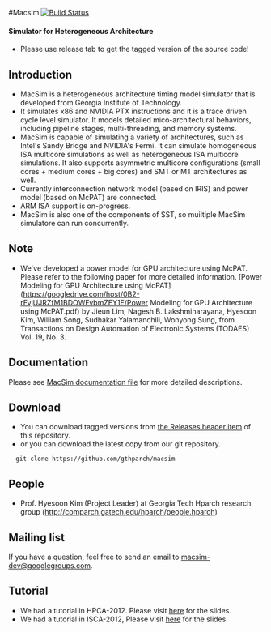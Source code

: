 #Macsim [![Build Status](https://travis-ci.org/gthparch/macsim.svg?branch=master)](https://travis-ci.org/gthparch/macsim)
#### Simulator for Heterogeneous Architecture

* Please use release tab to get the tagged version of the source code! 


## Introduction

* MacSim is a heterogeneous architecture timing model simulator that is developed from Georgia Institute of Technology.
* It simulates x86 and NVIDIA PTX instructions and it is a trace driven cycle level simulator. It models detailed mico-architectural behaviors, including pipeline stages, multi-threading, and memory systems.
* MacSim is capable of simulating a variety of architectures, such as Intel's Sandy Bridge and NVIDIA's Fermi. It can simulate homogeneous ISA multicore simulations as well as heterogeneous ISA multicore simulations. It also supports asymmetric multicore configurations (small cores + medium cores + big cores) and SMT or MT architectures as well.
* Currently interconnection network model (based on IRIS) and power model (based on McPAT) are connected.
* ARM ISA support is on-progress.
* MacSim is also one of the components of SST, so muiltiple MacSim simulatore can run concurrently.


## Note

* We've developed a power model for GPU architecture using McPAT. Please refer to the following paper for more detailed information. [Power Modeling for GPU Architecture using McPAT](https://googledrive.com/host/0B2-rFvjUJRZfM1BDOWFvbmZEY1E/Power Modeling for GPU Architecture using McPAT.pdf) by Jieun Lim, Nagesh B. Lakshminarayana, Hyesoon Kim, William Song, Sudhakar Yalamanchili, Wonyong Sung, from Transactions on Design Automation of Electronic Systems (TODAES) Vol. 19, No. 3.

 
## Documentation

Please see [MacSim documentation file](http://macsim.googlecode.com/files/macsim.pdf) for more detailed descriptions.


## Download

* You can download tagged versions from [the Releases header item](https://github.com/gthparch/macsim/releases) of this repository.
* or you can download the latest copy from our git repository.

```
  git clone https://github.com/gthparch/macsim
```


## People

* Prof. Hyesoon Kim (Project Leader) at Georgia Tech 
Hparch research group 
(http://comparch.gatech.edu/hparch/people.hparch) 


## Mailing list

If you have a question, feel free to send an email to macsim-dev@googlegroups.com.


## Tutorial

* We had a tutorial in HPCA-2012. Please visit [here](http://comparch.gatech.edu/hparch/OcelotMacsim_tutorial.html) for the slides.
* We had a tutorial in ISCA-2012, Please visit [here](http://comparch.gatech.edu/hparch/isca12_gt.html) for the slides.

